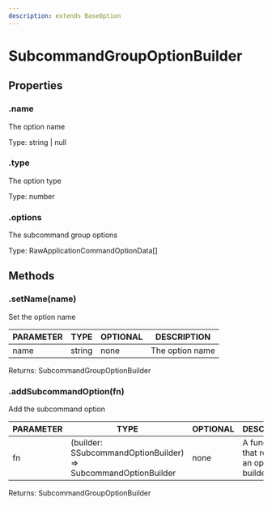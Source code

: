 ```yaml
---
description: extends BaseOption
---
```


# SubcommandGroupOptionBuilder

## Properties

### .name

The option name

Type: string | null

### .type

The option type

Type: number

### .options

The subcommand group options

Type: RawApplicationCommandOptionData\[]

## Methods

### .setName(name)

Set the option name

| PARAMETER | TYPE   | OPTIONAL | DESCRIPTION     |
| --------- | ------ | -------- | --------------- |
| name      | string | none     | The option name |

Returns: SubcommandGroupOptionBuilder

### .addSubcommandOption(fn)

Add the subcommand option

| PARAMETER | TYPE                                                           | OPTIONAL | DESCRIPTION                               |
| --------- | -------------------------------------------------------------- | -------- | ----------------------------------------- |
| fn        | (builder: SSubcommandOptionBuilder) => SubcommandOptionBuilder | none     | A function that returns an option builder |

Returns: SubcommandGroupOptionBuilder
